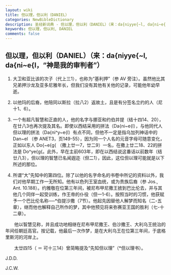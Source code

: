```yaml
---
layout: wiki
title: 但以理，但以利（DANIEL）
categories: NewBibleDictionary
description: 圣经新词典 - 但以理，但以利（DANIEL）（来：da{niyye{~l, da{ni~e{l，“神是我的审判者”）
keywords: 但以理，但以利, DANIEL
comments: false
---
```


## 但以理，但以利（DANIEL）（来：da{niyye{~l, da{ni~e{l，“神是我的审判者”）

1. 大卫和亚比该的次子（代上三1），也称为“基利押”（参 AV 旁注）。虽然他比其兄弟押沙龙及亚多尼雅年长，但我们没有其他有关他的记录，可能他年幼早逝。

2. 以他玛的后裔，他陪同以斯拉（拉八2）返故土，且是有分签名立约的人（尼十1、6）。

3. 一个有超凡智慧和正直的人，他的名字与挪亚和约伯并提（结十四14、20），在廿八3也再次提及其名。即使以西结采用的拼法（Da{ni~e{l），与他同代人但以理的拼法（Da{ni^y~e{l）有点不同，但他不一定是指乌加列神话中的 Dan~el （参 ANET3，页149-55），因为同一个人名的元音字母可随意变化，正如以东人 Do{~e{g{ （撒上廿一7，廿二9）一名，在撒上廿二18、22的拼法是 Do^ye{g{。此外，早在主前603年，即在以西结说这番话以前数年（结廿八3），但以理的智慧已名闻遐迩（但二1），因此，这位但以理可能就是以下所述的那位。

4. 所谓“大”先知中的第四位。除了以他的名字命名的书卷中所记的资料以外，我们对他早期工作一无所知。他有以色列王室血统，或为贵族后裔（参 Jos., Ant. 10.188）。约雅敬在位第三年间，被尼布甲尼撒王掳到巴比伦去，并与其他几个同伴一起受训练，作王帝的仆役（但一1-6）。按照当时的习惯，他获赋予一个巴比伦名称──*伯提沙撒（7节）。他起先因替他人解梦而知名（二-五章），继而他也解释自己所作的梦，其中他预见将来弥赛亚王国的胜利（七-十二章）。

 　　他以智慧见称，并且成功地相继在尼布甲尼撒王、伯沙撒王、大利乌王统治的年间任朝廷高官。按记载，他最后一次作梦，是在大利乌王在位第三年间，于底格里斯河的河岸上。

 　　太廿四15（ ＝ 可十三14）曾简略提及“先知但以理”（*但以理书）。

J.D.D.

J.C.W.








